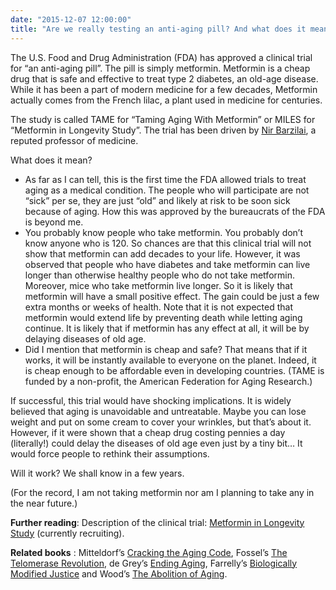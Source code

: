 ```yaml
---
date: "2015-12-07 12:00:00"
title: "Are we really testing an anti-aging pill? And what does it mean?"
---
```




The U.S. Food and Drug Administration (FDA) has approved a clinical trial for &ldquo;an anti-aging pill&rdquo;. The pill is simply metformin. Metformin is a cheap drug that is safe and effective to treat type 2 diabetes, an old-age disease. While it has been a part of modern medicine for a few decades, Metformin actually comes from the French lilac, a plant used in medicine for centuries.

The study is called TAME for &ldquo;Taming Aging With Metformin&rdquo; or MILES for &ldquo;Metformin in Longevity Study&rdquo;. The trial has been driven by [Nir Barzilai](https://en.wikipedia.org/wiki/Nir_Barzilai), a reputed professor of medicine.

What does it mean?

- As far as I can tell, this is the first time the FDA allowed trials to treat aging as a medical condition. The people who will participate are not &ldquo;sick&rdquo; per se, they are just &ldquo;old&rdquo; and likely at risk to be soon sick because of aging. How this was approved by the bureaucrats of the FDA is beyond me. 
- You probably know people who take metformin. You probably don&rsquo;t know anyone who is 120. So chances are that this clinical trial will not show that metformin can add decades to your life. However, it was observed that people who have diabetes and take metformin can live longer than otherwise healthy people who do not take metformin. Moreover, mice who take metformin live longer. So it is likely that metformin will have a small positive effect. The gain could be just a few extra months or weeks of health. Note that it is not expected that metformin would extend life by preventing death while letting aging continue. It is likely that if metformin has any effect at all, it will be by delaying diseases of old age.
- Did I mention that metformin is cheap and safe? That means that if it works, it will be instantly available to everyone on the planet. Indeed, it is cheap enough to be affordable even in developing countries. (TAME is funded by a non-profit, the American Federation for Aging Research.)


If successful, this trial would have shocking implications. It is widely believed that aging is unavoidable and untreatable. Maybe you can lose weight and put on some cream to cover your wrinkles, but that&rsquo;s about it. However, if it were shown that a cheap drug costing pennies a day (literally!) could delay the diseases of old age even just by a tiny bit&hellip; It would force people to rethink their assumptions.

Will it work? We shall know in a few years.

(For the record, I am not taking metformin nor am I planning to take any in the near future.)

__Further reading__: Description of the clinical trial: [Metformin in Longevity Study](https://clinicaltrials.gov/ct2/show/NCT02432287) (currently recruiting).

__Related books__ : Mitteldorf&rsquo;s [Cracking the Aging Code](https://www.amazon.com/Cracking-Aging-Code-Science-Old-/dp/B018E6TUIO/), Fossel&rsquo;s [The Telomerase Revolution](https://www.amazon.com/Telomerase-Revolution-Enzyme-Aging%C2%85-Healthier/dp/194163169X/), de Grey&rsquo;s [Ending Aging](https://www.amazon.com/Ending-Aging-Rejuvenation-Breakthroughs-Lifetime-ebook/dp/B001ANSSKA/), Farrelly&rsquo;s [Biologically Modified Justice](https://www.amazon.com/Biologically-Modified-Justice-Colin-Farrelly-ebook/dp/B01EYQ8KMK/) and Wood&rsquo;s [The Abolition of Aging](https://www.amazon.com/Abolition-Aging-forthcoming-extension-longevity-ebook/dp/B01G5QAYJ4/).

